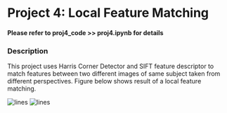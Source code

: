 # Project 4: Local Feature Matching

#### Please refer to proj4_code >> proj4.ipynb for details 

### Description
This project uses Harris Corner Detector and SIFT feature descriptor to match features between two different images of same subject taken from different perspectives.
Figure below shows result of a local feature matching.

<img src="results/vis_circles.jpg" alt="lines">  
<img src="results/vis_lines.jpg" alt="lines">
